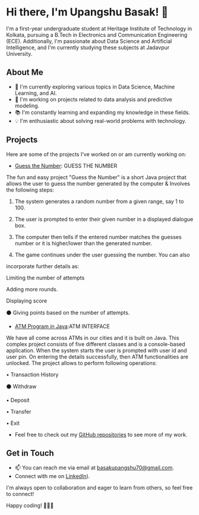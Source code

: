 # Hi there, I'm Upangshu Basak! 👋

I'm a first-year undergraduate student at Heritage Institute of Technology in Kolkata, pursuing a B.Tech in Electronics and Communication Engineering (ECE). Additionally, I'm passionate about Data Science and Artificial Intelligence, and I'm currently studying these subjects at Jadavpur University.

## About Me

- 🌱 I'm currently exploring various topics in Data Science, Machine Learning, and AI.
- 🔭 I'm working on projects related to data analysis and predictive modeling.
- 📚 I'm constantly learning and expanding my knowledge in these fields.
- 💡 I'm enthusiastic about solving real-world problems with technology.

## Projects

Here are some of the projects I've worked on or am currently working on:

- [Guess the Number](https://github.com/upangshu1234/CBTCIP/blob/main/Guess%20The%20Number%20Game%20in%20Java): GUESS THE NUMBER

The fun and easy project "Guess the Number" is a short Java project that allows the user to guess the number generated by the computer & Involves the following steps:

1. The system generates a random number from a given range, say 1 to 100.

2. The user is prompted to enter their given number in a displayed dialogue box.

3. The computer then tells if the entered number matches the guesses number or it is higher/lower than the generated number.

4. The game continues under the user guessing the number. You can also

incorporate further details as:

Limiting the number of attempts

Adding more rounds.

Displaying score

⚫ Giving points based on the number of attempts.

- [ATM Program in Java](https://github.com/upangshu1234/CBTCIP/commit/643847ec3d559774a3928e73ede38f65799451b1):ATM INTERFACE

We have all come across ATMs in our cities and it is built on Java. This complex project consists of five different classes and is a console-based application. When the system starts the user is prompted with user id and user pin. On entering the details successfully, then ATM functionalities are unlocked. The project allows to perform following operations:

• Transaction History

⚫ Withdraw

• Deposit

• Transfer

• Exit
 
- Feel free to check out my [GitHub repositories](https://github.com/upangshu1234) to see more of my work.

## Get in Touch

- 📫 You can reach me via email at basakupangshu70@gmail.com.
- Connect with me on [LinkedIn](https://www.linkedin.com/in/upangshu-basak-74620b28a/)).

I'm always open to collaboration and eager to learn from others, so feel free to connect!

Happy coding! 👩‍💻🚀
